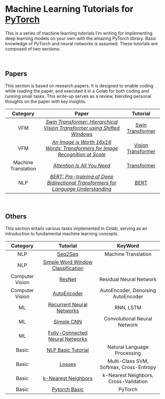 # Machine Learning Tutorials for [PyTorch](https://pytorch.org)

This is a series of machine learning tutorials I'm writing for implementing deep learning models on your own with the amazing PyTorch library. Basic knowledge of PyTorch and neural networks is assumed. These tutorials are composed of two sections: 

<br/>

## Papers
This section is based on research papers. It is designed to enable coding while reading the paper, and executed it in a Colab for both coding and running small tasks. This write-up serves as a review, blending personal thoughts on the paper with key insights.

Category | Paper | Tutorial
:---: | :---: | :---:
VFM | [_Swin Transformer: Hierarchical Vision Transformer using Shifted Windows_](https://arxiv.org/abs/2103.14030) | [Swin Transformer](https://github.com/seonm9119/tutorials/blob/main/Swin.ipynb)
VFM | [_An Image is Worth 16x16 Words: Transformers for Image Recognition at Scale_](https://arxiv.org/abs/2010.11929) | [Vision Transformer](https://github.com/seonm9119/tutorials/blob/main/Vision%20Transformer.ipynb)
Machine Translation| [_Attention Is All You Need_](https://arxiv.org/abs/1706.03762)| [Transformer](https://github.com/seonm9119/tutorials/blob/main/Transformer.ipynb)
NLP|[_BERT: Pre-training of Deep Bidirectional Transformers for Language Understanding_](https://arxiv.org/abs/1810.04805)|[BERT](https://github.com/seonm9119/tutorials/blob/main/BERT.ipynb)|

<br/>


## Others
This section entails various tasks implemented in Colab, serving as an introduction to fundamental machine learning concepts.


Category |Tutorial | KeyWord
:---:| :---: | :---:
NLP | [Seq2Seq](https://github.com/seonm9119/tutorials/blob/main/seq2seq.ipynb)| Machine Translation
NLP | [Simple Word Window Classification](https://github.com/seonm9119/tutorials/blob/main/Simple%20Word%20Window%20Classification.ipynb) | 
Computer Vision| [ResNet](https://github.com/seonm9119/tutorials/blob/main/ResNet.ipynb) | Residual Neural Network
Computer Vision | [AutoEncoder](https://github.com/seonm9119/tutorials/blob/main/AutoEncoder.ipynb) | AutoEncoder, Denoising AutoEncoder
ML | [Recurrent Neural Networks](https://github.com/seonm9119/tutorials/blob/main/Recurrent%20Neural%20Networks.ipynb) | RNN, LSTM
ML | [Simple CNN](https://github.com/seonm9119/tutorials/blob/main/Simple%20CNN.ipynb) | Convolutional Neural Network
ML| [Fully-Connected Neural Networks](https://github.com/seonm9119/tutorials/blob/main/Fully-Connected%20Neural%20Networks.ipynb) |
Basic | [NLP Basic Tutorial](https://github.com/seonm9119/tutorials/blob/main/NLP%20Basic%20Tutorial.ipynb) | Natural Language Processing
Basic | [Losses](https://github.com/seonm9119/tutorials/blob/main/losses.ipynb)| Multi-Class SVM, Softmax, Cross-Entropy
Basic | [k-Nearest Neighbors](https://github.com/seonm9119/tutorials/blob/main/k-Nearest%20Neighbors.ipynb) | k-Nearest Neighbors, Cross-Validation
Basic | [Pytorch Basic](https://github.com/seonm9119/tutorials/blob/main/Pytorch%20Basic.ipynb) | PyTorch





